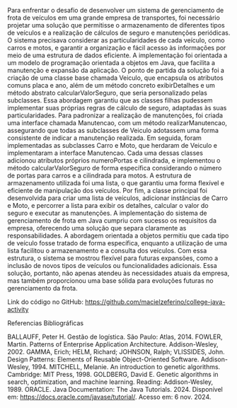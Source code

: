   Para enfrentar o desafio de desenvolver um sistema de gerenciamento de frota de veículos em uma grande empresa de transportes, foi necessário projetar uma solução que permitisse o armazenamento de diferentes tipos de veículos e a realização de cálculos de seguro e manutenções periódicas. O sistema precisava considerar as particularidades de cada veículo, como carros e motos, e garantir a organização e fácil acesso às informações por meio de uma estrutura de dados eficiente. A implementação foi orientada a um modelo de programação orientada a objetos em Java, que facilita a manutenção e expansão da aplicação.
  O ponto de partida da solução foi a criação de uma classe base chamada Veiculo, que encapsula os atributos comuns placa e ano, além de um método concreto exibirDetalhes e um método abstrato calcularValorSeguro, que seria personalizado pelas subclasses. Essa abordagem garantiu que as classes filhas pudessem implementar suas próprias regras de cálculo de seguro, adaptadas às suas particularidades. Para padronizar a realização de manutenções, foi criada uma interface chamada Manutencao, com um método realizarManutencao, assegurando que todas as subclasses de Veiculo adotassem uma forma consistente de indicar a manutenção realizada. Em seguida, foram implementadas as subclasses Carro e Moto, que herdaram de Veiculo e implementaram a interface Manutencao. Cada uma dessas classes adicionou atributos próprios numeroPortas e cilindrada, e implementou o método calcularValorSeguro de forma específica considerando o número de portas para carros e a cilindrada para motos. A estrutura de armazenamento utilizada foi uma lista, o que garantiu uma forma flexível e eficiente de manipulação dos veículos. Por fim, a classe principal foi desenvolvida para criar uma lista de veículos, adicionar instâncias de Carro e Moto, e percorrer a lista para exibir os detalhes, calcular o valor do seguro e executar as manutenções.
  A implementação do sistema de gerenciamento de frota em Java cumpriu com sucesso os requisitos da empresa, oferecendo uma solução que separa claramente as responsabilidades. A abordagem orientada a objetos permitiu que cada tipo de veículo fosse tratado de forma específica, enquanto a utilização de uma lista facilitou o armazenamento e a consulta dos veículos. Com essa estrutura, o sistema se mostrou flexível para futuras expansões, como a inclusão de novos tipos de veículos ou funcionalidades adicionais. Essa solução, portanto, não apenas atendeu às necessidades atuais da empresa, mas também proporcionou uma base sólida para evoluções futuras no gerenciamento da frota.

Link do código no GitHub: 
https://github.com/macielzeferino/college-java-activity


Referencias Bibliográficas

BALLAUFF, Peter H. Gestão de logística. São Paulo: Atlas, 2014.
FOWLER, Martin. Patterns of Enterprise Application Architecture. Addison-Wesley, 2002.
GAMMA, Erich; HELM, Richard; JOHNSON, Ralph; VLISSIDES, John. Design Patterns: Elements of Reusable Object-Oriented Software. Addison-Wesley, 1994.
MITCHELL, Melanie. An introduction to genetic algorithms. Cambridge: MIT Press, 1998.
GOLDBERG, David E. Genetic algorithms in search, optimization, and machine learning. Reading: Addison-Wesley, 1989.
ORACLE. Java Documentation: The Java Tutorials. 2024. Disponível em: https://docs.oracle.com/javase/tutorial/. Acesso em: 6 nov. 2024.

